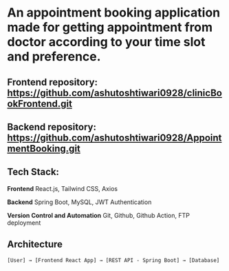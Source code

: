 # An appointment booking application made for getting appointment from doctor according to your time slot and preference.

## Frontend repository: https://github.com/ashutoshtiwari0928/clinicBookFrontend.git
## Backend repository: https://github.com/ashutoshtiwari0928/AppointmentBooking.git

## Tech Stack:
**Frontend**
React.js, Tailwind CSS, Axios

**Backend**
Spring Boot, MySQL, JWT Authentication

**Version Control and Automation**
Git, Github, Github Action, FTP deployment

## Architecture 
```plain text
[User] → [Frontend React App] → [REST API - Spring Boot] → [Database]
